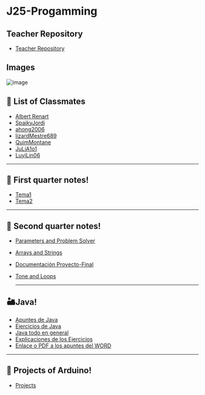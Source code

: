 # J25-Progamming

## Teacher Repository
- [Teacher Repository](https://github.com/d-prieto/J25-Programming)

## Images

![image](https://github.com/axckzz/J25-Progamming/assets/144990882/73841da9-1e97-4e2d-929a-6b850839291d)





## 👥 List of Classmates
- [Albert Renart](https://github.com/albertrenart/J25-programming)
- [SpaikyJordi](https://github.com/Spaikyjordi/J25-programming-jordi)
- [ahong2006](https://github.com/ahong2006/J25-PROGRAMMING)
- [lizardMestre689](https://github.com/lizardMestre689/J25-programming)
- [QuimMontane](https://github.com/QuimMontane/J25-programmig-Quim)
- [JuLiA1o1](https://github.com/JuLiA1o1/J25programming)
- [LuyiLin06](https://github.com/LuyiLin06/J25-programming)

--- 

## :notebook: First quarter notes!

- [Tema1](https://github.com/axckzz/J25-Progamming/blob/main/apuntesProgramación/Tema1Notes.md)
- [Tema2](https://github.com/axckzz/J25-Progamming/blob/main/apuntesProgramación/Tema2Notes.md)

---

## 📔 Second quarter notes!
- [Parameters and Problem Solver](https://github.com/axckzz/J25-Progamming/blob/main/apuntesProgramación/ParametersAndProblemSolvers.md)
- [Arrays and Strings](https://github.com/axckzz/J25-Progamming/blob/main/apuntesProgramación/ArraysAndStrings.md)
- [Documentación Proyecto-Final](https://github.com/axckzz/J25-Progamming/blob/main/apuntesProgramación/Documentación-Proyecto-Final.md)
- [Tone and Loops](https://github.com/axckzz/J25-Progamming/blob/main/apuntesProgramación/BuclesAndTones.md)

  ---

## 🏜️Java!

- [Apuntes de Java](https://github.com/axckzz/J25-Progamming/blob/main/Java%20(Todo)/Java%20Apuntes.md)
- [Ejercicios de Java](https://github.com/axckzz/J25-Progamming/blob/main/Java%20(Todo)/Java%20Ejercicios.md)
- [Java todo en general](https://github.com/axckzz/J25-Progamming/tree/main/Java%20(Todo))
- [Explicaciones de los Ejercicios](https://github.com/axckzz/J25-Progamming/blob/main/Java%20(Todo)/readme.md)
- [Enlace o PDF a los apuntes del WORD](https://github.com/axckzz/J25-Progamming/blob/main/Java%20(Todo)/Apuntes%20java%20Final.pdf)

---

## :speech_balloon: Projects of Arduino!

- [Projects](https://github.com/axckzz/J25-Progamming/tree/main/arduino)





